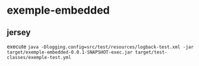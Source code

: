 # exemple-embedded

## jersey

<p>execute <code>java -Dlogging.config=src/test/resources/logback-test.xml -jar target/exemple-embedded-0.0.1-SNAPSHOT-exec.jar target/test-classes/exemple-test.yml</code></p>
